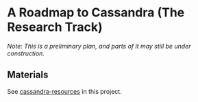# A Roadmap to Cassandra (The Research Track)

*Note: This is a preliminary plan, and parts of it may still be under construction.*

## Materials

See [cassandra-resources](https://github.com/hengxin/play-with-cassandra/blob/master/cassandra-resources/cassandra-resources.md) in this project.